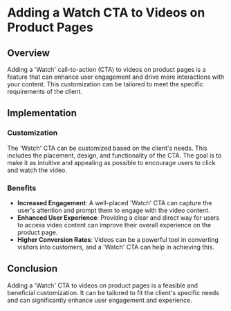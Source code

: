 # Adding a Watch CTA to Videos on Product Pages

## Overview

Adding a 'Watch' call-to-action (CTA) to videos on product pages is a feature that can enhance user engagement and drive more interactions with your content. This customization can be tailored to meet the specific requirements of the client.

## Implementation

### Customization

The 'Watch' CTA can be customized based on the client's needs. This includes the placement, design, and functionality of the CTA. The goal is to make it as intuitive and appealing as possible to encourage users to click and watch the video.

### Benefits

- **Increased Engagement**: A well-placed 'Watch' CTA can capture the user's attention and prompt them to engage with the video content.
- **Enhanced User Experience**: Providing a clear and direct way for users to access video content can improve their overall experience on the product page.
- **Higher Conversion Rates**: Videos can be a powerful tool in converting visitors into customers, and a 'Watch' CTA can help in achieving this.

## Conclusion

Adding a 'Watch' CTA to videos on product pages is a feasible and beneficial customization. It can be tailored to fit the client's specific needs and can significantly enhance user engagement and experience.